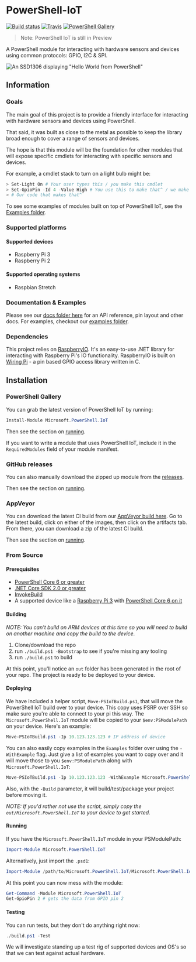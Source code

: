 # PowerShell-IoT

[![Build status](https://ci.appveyor.com/api/projects/status/ipvxu77rxb5ou8gb?svg=true)](https://ci.appveyor.com/project/PowerShell/powershell-iot)
[![Travis](https://img.shields.io/travis/rust-lang/rust.svg?logo=travis)](https://travis-ci.com/PowerShell/PowerShell-IoT)
[![PowerShell Gallery](https://img.shields.io/powershellgallery/v/Microsoft.PowerShell.IoT.svg)](https://www.powershellgallery.com/packages/Microsoft.PowerShell.IoT/)

> Note: PowerShell IoT is still in Preview

A PowerShell module for interacting with hardware sensors and devices using common protocols: GPIO, I2C & SPI.

![An SSD1306 displaying "Hello World from PowerShell"](https://pbs.twimg.com/media/DV8c8Y3V4Ac7PaH.jpg:small)

## Information

### Goals

The main goal of this project is to provide a friendly interface for interacting with hardware sensors and devices using PowerShell.

That said,
it was built as close to the metal as possible to keep the library broad enough to cover a range of sensors and devices.

The hope is that this module will be the foundation for other modules that will expose specific cmdlets for interacting with specific sensors and devices.

For example, a cmdlet stack to turn on a light bulb might be:

```powershell
> Set-Light On # Your user types this / you make this cmdlet
> Set-GpioPin -Id 4 -Value High # You use this to make that^ / we make this cmdlet
> # Our code that makes that^
```

To see some examples of modules built on top of PowerShell IoT, see the [Examples folder](/Examples).

### Supported platforms

#### Supported devices

* Raspberry Pi 3
* Raspberry Pi 2

#### Supported operating systems

* Raspbian Stretch

### Documentation & Examples

Please see our [docs folder here](/docs) for an API reference, pin layout and other docs. For examples, checkout our [examples folder](/Examples).

### Dependencies

This project relies on [RaspberryIO](https://github.com/unosquare/raspberryio).
It's an easy-to-use .NET library for interacting with Raspberry Pi's IO functionality.
RaspberryIO is built on [Wiring Pi](http://wiringpi.com/) -
a pin based GPIO access library written in C.

## Installation

### PowerShell Gallery

You can grab the latest version of PowerShell IoT by running:

```powershell
Install-Module Microsoft.PowerShell.IoT
```

Then see the section on [running](#Running).

If you want to write a module that uses PowerShell IoT, include it in the `RequiredModules` field of your module manifest.

### GitHub releases

You can also manually download the zipped up module from the [releases](https://github.com/PowerShell/PowerShell-IoT/releases).

Then see the section on [running](#Running).

### AppVeyor

You can download the latest CI build from our [AppVeyor build here](https://ci.appveyor.com/project/PowerShell/powershell-iot).
Go to the latest build, click on either of the images, then click on the artifacts tab.
From there, you can download a zip of the latest CI build.

Then see the section on [running](#Running).

### From Source

#### Prerequisites

* [PowerShell Core 6 or greater](https://github.com/PowerShell/PowerShell/releases)
* [.NET Core SDK 2.0 or greater](https://www.microsoft.com/net/download/)
* [InvokeBuild](https://www.powershellgallery.com/packages/InvokeBuild/)
* A supported device like a [Raspberry Pi 3](https://www.raspberrypi.org/) with [PowerShell Core 6 on it](https://github.com/powershell/powershell#get-powershell)

#### Building

_NOTE: You can't build on ARM devices at this time so you will need to build on another machine and copy the build to the device._

1. Clone/download the repo
2. run `./build.ps1 -Bootstrap` to see if you're missing any tooling
3. run `./build.ps1` to build

At this point, you'll notice an `out` folder has been generated in the root of your repo.
The project is ready to be deployed to your device.

#### Deploying

We have included a helper script, `Move-PSIoTBuild.ps1`,
that will move the PowerShell IoT build over to your device.
This copy uses PSRP over SSH so make sure you're able to connect to your pi this way.
The `Microsoft.PowerShell.IoT` module will be copied to your `$env:PSModulePath` on your device.
Here's an example:

```powershell
Move-PSIoTBuild.ps1 -Ip 10.123.123.123 # IP address of device
```

You can also easily copy examples in the `Examples` folder over using the `-WithExample` flag.
Just give a list of examples you want to copy over and it will move those to you `$env:PSModulePath` along with `Microsoft.PowerShell.IoT`:

```powershell
Move-PSIoTBuild.ps1 -Ip 10.123.123.123 -WithExample Microsoft.PowerShell.IoT.Plant,Microsoft.PowerShell.IoT.SSD1306
```

Also, with the `-Build` parameter,
it will build/test/package your project before moving it.

_NOTE: If you'd rather not use the script, simply copy the `out/Microsoft.PowerShell.IoT` to your device to get started._

#### Running

If you have the `Microsoft.PowerShell.IoT` module in your PSModulePath:

```powershell
Import-Module Microsoft.PowerShell.IoT
```

Alternatively, just import the `.psd1`:

```powershell
Import-Module /path/to/Microsoft.PowerShell.IoT/Microsoft.PowerShell.IoT.psd1
```

At this point you can now mess with the module:

```powershell
Get-Command -Module Microsoft.PowerShell.IoT
Get-GpioPin 2 # gets the data from GPIO pin 2
```

#### Testing

You can run tests,
but they don't do anything right now:

```powershell
./build.ps1 -Test
```

We will investigate standing up a test rig of supported devices and OS's so that we can test against actual hardware.
